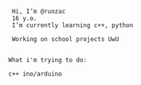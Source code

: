 ~~~~~~~~~~~~~~~~~~~~~~~
 Hi, I’m @runzac
 16 y.o.
 I’m currently learning c++, python

 Working on school projects UwU
~~~~~~~~~~~~~~~~~~~~~~~
~~~~~~~~~~~~~~~~~~~~~~~

What i'm trying to do:

c++ ino/arduino
~~~~~~~~~~~~~~~~~~~~~~~
